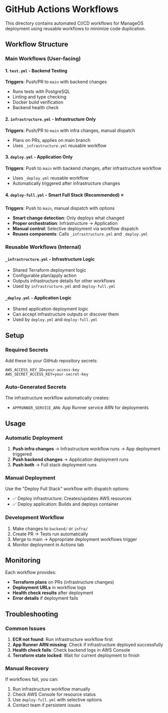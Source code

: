 # GitHub Actions Workflows

This directory contains automated CI/CD workflows for ManageOS deployment using reusable workflows to minimize code duplication.

## Workflow Structure

### Main Workflows (User-facing)

#### 1. `test.yml` - Backend Testing
**Triggers**: Push/PR to `main` with backend changes
- Runs tests with PostgreSQL
- Linting and type checking
- Docker build verification
- Backend health check

#### 2. `infrastructure.yml` - Infrastructure Only
**Triggers**: Push/PR to `main` with infra changes, manual dispatch
- Plans on PRs, applies on main branch
- Uses `_infrastructure.yml` reusable workflow

#### 3. `deploy.yml` - Application Only
**Triggers**: Push to `main` with backend changes, after infrastructure workflow
- Uses `_deploy.yml` reusable workflow
- Automatically triggered after infrastructure changes

#### 4. `deploy-full.yml` - Smart Full Stack (Recommended) ⭐
**Triggers**: Push to `main`, manual dispatch with options
- **Smart change detection**: Only deploys what changed
- **Proper orchestration**: Infrastructure → Application
- **Manual control**: Selective deployment via workflow dispatch
- **Reuses components**: Calls `_infrastructure.yml` and `_deploy.yml`

### Reusable Workflows (Internal)

#### `_infrastructure.yml` - Infrastructure Logic
- Shared Terraform deployment logic
- Configurable plan/apply action
- Outputs infrastructure details for other workflows
- Used by `infrastructure.yml` and `deploy-full.yml`

#### `_deploy.yml` - Application Logic
- Shared application deployment logic
- Can accept infrastructure outputs or discover them
- Used by `deploy.yml` and `deploy-full.yml`

## Setup

### Required Secrets
Add these to your GitHub repository secrets:

```
AWS_ACCESS_KEY_ID=your-access-key
AWS_SECRET_ACCESS_KEY=your-secret-key
```

### Auto-Generated Secrets
The infrastructure workflow automatically creates:
- `APPRUNNER_SERVICE_ARN`: App Runner service ARN for deployments

## Usage

### Automatic Deployment
1. **Push infra changes** → Infrastructure workflow runs → App deployment triggered
2. **Push backend changes** → Application deployment runs
3. **Push both** → Full stack deployment runs

### Manual Deployment
Use the "Deploy Full Stack" workflow with dispatch options:
- ✅ Deploy infrastructure: Creates/updates AWS resources
- ✅ Deploy application: Builds and deploys container

### Development Workflow
1. Make changes to `backend/` or `infra/`
2. Create PR → Tests run automatically
3. Merge to main → Appropriate deployment workflows trigger
4. Monitor deployment in Actions tab

## Monitoring

Each workflow provides:
- **Terraform plans** on PRs (infrastructure changes)
- **Deployment URLs** in workflow logs
- **Health check results** after deployment
- **Error details** if deployment fails

## Troubleshooting

### Common Issues
1. **ECR not found**: Run infrastructure workflow first
2. **App Runner ARN missing**: Check if infrastructure deployed successfully
3. **Health check fails**: Check backend logs in AWS Console
4. **Terraform state locked**: Wait for current deployment to finish

### Manual Recovery
If workflows fail, you can:
1. Run infrastructure workflow manually
2. Check AWS Console for resource status
3. Use `deploy-full.yml` with selective options
4. Contact team if persistent issues